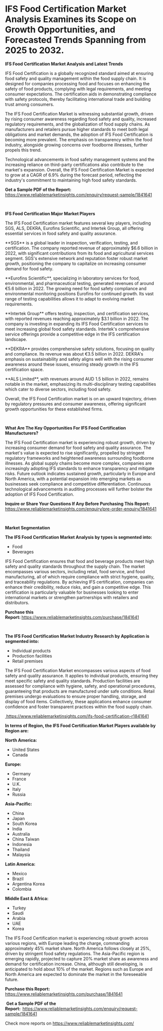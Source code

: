 <p><h1>IFS Food Certification Market Analysis Examines its Scope on Growth Opportunities, and Forecasted Trends Spanning from 2025 to 2032.</h1></p><p><strong>IFS Food Certification Market Analysis and Latest Trends</strong></p>
<p><p>IFS Food Certification is a globally recognized standard aimed at ensuring food safety and quality management within the food supply chain. It is designed for companies processing food and focuses on enhancing the safety of food products, complying with legal requirements, and meeting consumer expectations. The certification aids in demonstrating compliance with safety protocols, thereby facilitating international trade and building trust among consumers.</p><p>The IFS Food Certification Market is witnessing substantial growth, driven by rising consumer awareness regarding food safety and quality, increased regulatory requirements, and the globalization of food supply chains. As manufacturers and retailers pursue higher standards to meet both legal obligations and market demands, the adoption of IFS Food Certification is becoming more prevalent. The emphasis on transparency within the food industry, alongside growing concerns over foodborne illnesses, further propels this trend.</p><p>Technological advancements in food safety management systems and the increasing reliance on third-party certifications also contribute to the market's expansion. Overall, the IFS Food Certification Market is expected to grow at a CAGR of 6.9% during the forecast period, reflecting the industry's commitment to maintaining high food safety standards.</p></p>
<p><strong>Get a Sample PDF of the Report:&nbsp;</strong> <a href="https://www.reliablemarketinsights.com/enquiry/request-sample/1841641?utm_campaign=2252&utm_medium=2&utm_source=Github&utm_content=ia&utm_term=09032025&utm_id=ifs-food-certification">https://www.reliablemarketinsights.com/enquiry/request-sample/1841641</a></p>
<p>&nbsp;</p>
<p><strong>IFS Food Certification Major Market Players</strong></p>
<p><p>The IFS Food Certification market features several key players, including SGS, ALS, DEKRA, Eurofins Scientific, and Intertek Group, all offering essential services in food safety and quality assurance. </p><p>**SGS** is a global leader in inspection, verification, testing, and certification. The company reported revenue of approximately $6.6 billion in 2022, with significant contributions from its food and agricultural services segment. SGS's extensive network and reputation foster robust market growth, positioning the company to capitalize on increasing consumer demand for food safety.</p><p>**Eurofins Scientific**, specializing in laboratory services for food, environmental, and pharmaceutical testing, generated revenues of around €5.6 billion in 2022. The growing need for food safety compliance and environmental monitoring positions Eurofins for continued growth. Its vast range of testing capabilities allows it to adapt to evolving market requirements.</p><p>**Intertek Group** offers testing, inspection, and certification services, with reported revenues reaching approximately $3.1 billion in 2022. The company is investing in expanding its IFS Food Certification services to meet increasing global food safety standards. Intertek's comprehensive service offerings provide a competitive edge in the IFS certification landscape.</p><p>**DEKRA** provides comprehensive safety solutions, focusing on quality and compliance. Its revenue was about €3.5 billion in 2022. DEKRA's emphasis on sustainability and safety aligns well with the rising consumer awareness around these issues, ensuring steady growth in the IFS certification space.</p><p>**ALS Limited**, with revenues around AUD 1.5 billion in 2022, remains notable in the market, emphasizing its multi-disciplinary testing capabilities which cater to diverse sectors, including food safety.</p><p>Overall, the IFS Food Certification market is on an upward trajectory, driven by regulatory pressures and consumer awareness, offering significant growth opportunities for these established firms.</p></p>
<p>&nbsp;</p>
<p><strong>What Are The Key Opportunities For IFS Food Certification Manufacturers?</strong></p>
<p><p>The IFS Food Certification market is experiencing robust growth, driven by increasing consumer demand for food safety and quality assurance. The market's value is expected to rise significantly, propelled by stringent regulatory frameworks and heightened awareness surrounding foodborne illnesses. As global supply chains become more complex, companies are increasingly adopting IFS standards to enhance transparency and mitigate risks. Future outlook indicates sustained growth, particularly in Europe and North America, with a potential expansion into emerging markets as businesses seek compliance and competitive differentiation. Continuous technological advancements in auditing processes will further bolster the adoption of IFS Food Certification.</p></p>
<p><strong>Inquire or Share Your Questions If Any Before Purchasing This Report:</strong> <a href="https://www.reliablemarketinsights.com/enquiry/pre-order-enquiry/1841641?utm_campaign=2252&utm_medium=2&utm_source=Github&utm_content=ia&utm_term=09032025&utm_id=ifs-food-certification">https://www.reliablemarketinsights.com/enquiry/pre-order-enquiry/1841641</a></p>
<p>&nbsp;</p>
<p><strong>Market Segmentation</strong></p>
<p><strong>The IFS Food Certification Market Analysis by types is segmented into:</strong></p>
<p><ul><li>Food</li><li>Beverages</li></ul></p>
<p><p>IFS Food Certification ensures that food and beverage products meet high safety and quality standards throughout the supply chain. The market encompasses various sectors, including retail, food service, and food manufacturing, all of which require compliance with strict hygiene, quality, and traceability regulations. By achieving IFS certification, companies can enhance their credibility, reduce risks, and gain a competitive edge. This certification is particularly valuable for businesses looking to enter international markets or strengthen partnerships with retailers and distributors.</p></p>
<p><strong>Purchase this Report:&nbsp;</strong><a href="https://www.reliablemarketinsights.com/purchase/1841641?utm_campaign=2252&utm_medium=2&utm_source=Github&utm_content=ia&utm_term=09032025&utm_id=ifs-food-certification">https://www.reliablemarketinsights.com/purchase/1841641</a></p>
<p>&nbsp;</p>
<p><strong>The IFS Food Certification Market Industry Research by Application is segmented into:</strong></p>
<p><ul><li>Individual products</li><li>Production facilities</li><li>Retail premises</li></ul></p>
<p><p>The IFS Food Certification Market encompasses various aspects of food safety and quality assurance. It applies to individual products, ensuring they meet specific safety and quality standards. Production facilities are assessed for compliance with hygiene, safety, and operational procedures, guaranteeing that products are manufactured under safe conditions. Retail premises undergo evaluations to ensure proper handling, storage, and display of food items. Collectively, these applications enhance consumer confidence and foster transparent practices within the food supply chain.</p></p>
<p><a href="https://www.reliablemarketinsights.com/ifs-food-certification-r1841641?utm_campaign=2252&utm_medium=2&utm_source=Github&utm_content=ia&utm_term=09032025&utm_id=ifs-food-certification">&nbsp;https://www.reliablemarketinsights.com/ifs-food-certification-r1841641</a></p>
<p><strong>In terms of Region, the IFS Food Certification Market Players available by Region are:</strong></p>
<p>
    <p> <strong> North America: </strong>
        <ul>
            <li>United States</li>
            <li>Canada</li>
        </ul>
        </p> 
    <p> <strong> Europe: </strong>
        <ul>
            <li>Germany</li>
            <li>France</li>
            <li>U.K.</li>
            <li>Italy</li>
            <li>Russia</li>
        </ul>
        </p> 
    <p> <strong> Asia-Pacific: </strong>
        <ul>
            <li>China</li>
            <li>Japan</li>
            <li>South Korea</li>
            <li>India</li>
            <li>Australia</li>
            <li>China Taiwan</li>
            <li>Indonesia</li>
            <li>Thailand</li>
            <li>Malaysia</li>
        </ul>
        </p> 
    <p> <strong> Latin America: </strong>
        <ul>
            <li>Mexico</li>
            <li>Brazil</li>
            <li>Argentina Korea</li>
            <li>Colombia</li>
        </ul>
        </p> 
    <p> <strong> Middle East & Africa: </strong>
        <ul>
            <li>Turkey</li>
            <li>Saudi</li>
            <li>Arabia</li>
            <li>UAE</li>
            <li>Korea</li>
        </ul>
    </p>
    </p>
<p><p>The IFS Food Certification market is experiencing robust growth across various regions, with Europe leading the charge, commanding approximately 45% market share. North America follows closely at 25%, driven by stringent food safety regulations. The Asia-Pacific region is emerging rapidly, projected to capture 20% market share as awareness and demand for certification increase. China, although still developing, is anticipated to hold about 10% of the market. Regions such as Europe and North America are expected to dominate the market in the foreseeable future.</p></p>
<p><strong>Purchase this Report: </strong><a href="https://www.reliablemarketinsights.com/purchase/1841641?utm_campaign=2252&utm_medium=2&utm_source=Github&utm_content=ia&utm_term=09032025&utm_id=ifs-food-certification">https://www.reliablemarketinsights.com/purchase/1841641</a></p>
<p>&nbsp;<strong>Get a Sample PDF of the Report:&nbsp;&nbsp;</strong><a href="https://www.reliablemarketinsights.com/enquiry/request-sample/1841641?utm_campaign=2252&utm_medium=2&utm_source=Github&utm_content=ia&utm_term=09032025&utm_id=ifs-food-certification">https://www.reliablemarketinsights.com/enquiry/request-sample/1841641</a></p>
<p><strong></strong></p>
<p>Check more reports on <a href="https://www.reliablemarketinsights.com/?utm_campaign=2252&utm_medium=2&utm_source=Github&utm_content=ia&utm_term=09032025&utm_id=ifs-food-certification">https://www.reliablemarketinsights.com/</a></p>